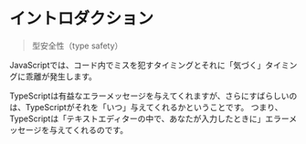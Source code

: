 # イントロダクション
> 型安全性（type safety）

JavaScriptでは、コード内でミスを犯すタイミングとそれに「気づく」タイミングに乖離が発生します。

TypeScriptは有益なエラーメッセージを与えてくれますが、さらにすばらしいのは、TypeScriptがそれを「いつ」与えてくれるかということです。
つまり、TypeScriptは「テキストエディターの中で、あなたが入力したときに」エラーメッセージを与えてくれるのです。
